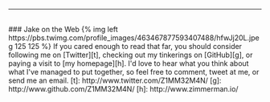 - - - - -
<br>
### Jake on the Web
{% img left https://pbs.twimg.com/profile_images/463467877593407488/hfwJj20L.jpeg 125 125 %}
If you cared enough to read that far, you should consider following me on [Twitter][t], checking out my tinkerings on [GitHub][g], or paying a visit to [my homepage][h]. I'd love to hear what you think about what I've managed to put together, so feel free to comment, tweet at me, or send me an email.
 [t]: http://www.twitter.com/Z1MM32M4N/
 [g]: http://www.github.com/Z1MM32M4N/
 [h]: http://www.zimmerman.io/
